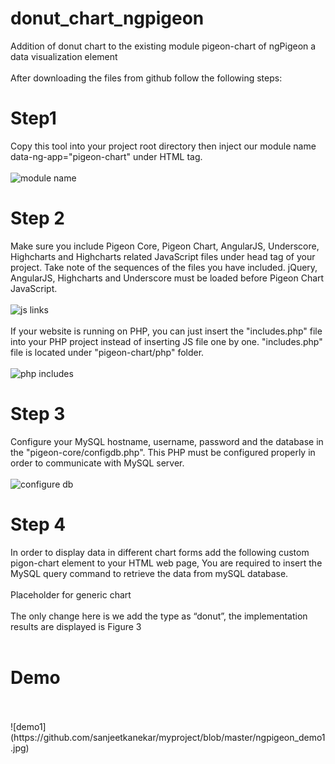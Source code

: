 # donut_chart_ngpigeon
Addition of donut chart to the existing module pigeon-chart of ngPigeon a data visualization element
 <br /> <br />
After downloading the files from github follow the following steps:<br />
# Step1
Copy this tool into your project root directory then inject our module name data-ng-app="pigeon-chart" under HTML tag. 
 <br />
 <br />
![module name](https://github.com/sanjeetkanekar/myproject/blob/master/ngpigeon_setup.jpg)
 <br />
 
 
# Step 2
Make sure you include Pigeon Core, Pigeon Chart, AngularJS, Underscore, Highcharts and Highcharts related JavaScript files under head tag of your project. Take note of the sequences of the files you have included. jQuery, AngularJS, Highcharts and Underscore must be loaded before Pigeon Chart JavaScript.
<br />
 <br />
![js links](https://github.com/sanjeetkanekar/myproject/blob/master/ngpigeon_includes.jpg) 
<br />
 <br />
If your website is running on PHP, you can just insert the "includes.php" file into your PHP project instead of inserting JS file one by one. "includes.php" file is located under "pigeon-chart/php" folder.
<br />
 <br />
![php includes](https://github.com/sanjeetkanekar/myproject/blob/master/ngpigeon_includes2.jpg)
<br />
 
 
# Step 3
Configure your MySQL hostname, username, password and the database in the "pigeon-core/configdb.php". This PHP must be configured properly in order to communicate with MySQL server.
<br />
 <br />
![configure db](https://github.com/sanjeetkanekar/myproject/blob/master/ngpigeon_dbset.jpg)
 <br />
 
 
# Step 4
In order to display data in different chart forms add the following custom pigon-chart element to your HTML web page, You are required to insert the MySQL query command to retrieve the data from mySQL database. 
 <br />
  <br />
<pigeon-chart query="SELECT Browser_name, Browser_popularity FROM browsers"
                title="Donut Chart"
                subtitle="Popularity of browsers between people"
                type="donut"
                axisY-title="Browser_name"
                axisX-title="Browser_popularity"
                show-legend="bottom"
                show-data-label="true"
                zoom-type="xy">Placeholder for generic chart
</pigeon-chart>
<br />
 <br />
The only change here is we add the type as “donut”, the implementation results are displayed is Figure 3
<br />
<br />
# Demo
 <br />
  <br />
![demo1](https://github.com/sanjeetkanekar/myproject/blob/master/ngpigeon_demo1.jpg)
